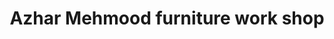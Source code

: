 ---
title: "Azhar Mehmood furniture work shop"
url: /karachi/azhar-mehmood-furniture-work-shop/
shop: Möbel
---